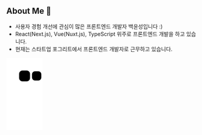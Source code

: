 ## About Me 👋
- 사용자 경험 개선에 관심이 많은 프론트엔드 개발자 백윤성입니다 :)
- React(Next.js), Vue(Nuxt.js), TypeScript 위주로 프론트엔드 개발을 하고 있습니다.
- 현재는 스타트업 포그리트에서 프론트엔드 개발자로 근무하고 있습니다.


<a href="https://github.com/Platane/snk" target='_blank'>
  <img align="center" src="https://github.com/bysxx/bysxx/blob/output/github-contribution-grid-snake.svg" />
</a>
